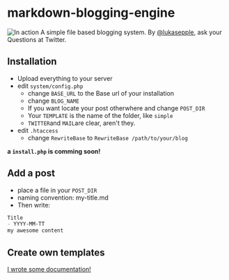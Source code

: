 # markdown-blogging-engine
![In action](https://d36tc8clsz1tk5.cloudfront.net/adn-uf-01/Xr/WU/Fk/XrWUFkXA72GNtqH13I_QtSpgPRqhZ-qlSirqlMVSczc?response-cache-control=public%2C%20max-age%3D7200%2C%20s-maxage%3D172800&response-content-disposition=inline%3B%20filename%2A%3DUTF-8%27%27Markdown%2520blogging%2520engine.png&Expires=1366390800&Signature=jY75oGjnu0SgRQwnqcrVVHlZ3XoGz1ccn5qwcMSbIRQPlE0L7zvOw1jdn7H4TyNNRjhbB9IKR9xr5nYWJv1zfHXDW3BW2D4SiI~6AMCKAER4xK8UrxOLf4NiwbqYynoWHauFKJciEsIOfCIdHI-Jf8EpzcFToSuWHE7mD~qLaAs_&Key-Pair-Id=APKAIWNGPWT6YVKFBWJA)
A simple file based blogging system. By [@lukasepple](http://twitter.com/lukasepple), ask your Questions at Twitter.
## Installation
* Upload everything to your server
* edit `system/config.php`
	* change `BASE_URL` to the Base url of your installation
	* change `BLOG_NAME`
	* If you want locate your post otherwhere and change `POST_DIR`
	* Your `TEMPLATE` is the name of the folder, like `simple`
	* `TWITTER`and `MAIL`are clear, aren't they.
* edit `.htaccess`
	* change `RewriteBase` to `RewriteBase /path/to/your/blog`

__a `install.php` is comming soon!__
## Add a post
* place a file in your `POST_DIR`
* naming convention: my-title.md
* Then write:    

```markdown
Title
- YYYY-MM-TT
my awesome content
```

## Create own templates
[I wrote some documentation!](https://github.com/lukasepple/markdown-blogging-engine/wiki)
